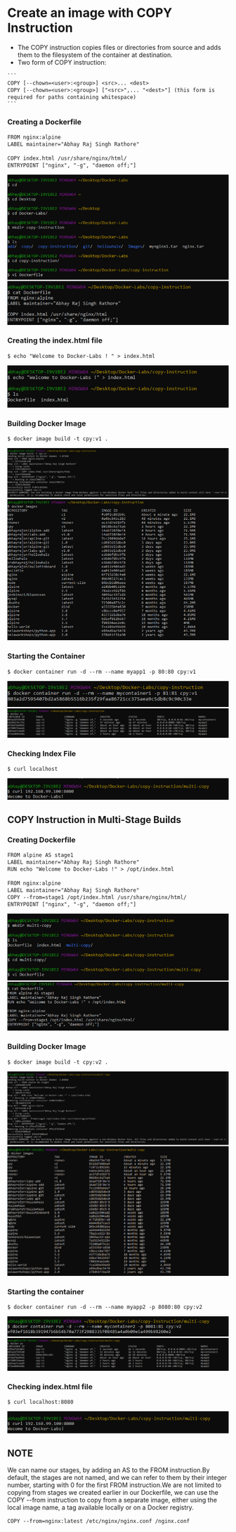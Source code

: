 # Create an image with COPY Instruction
   * The COPY instruction copies files or directories from source and adds them to the filesystem of the container at destination.
   * Two form of COPY instruction:
   
    ```
    COPY [--chown=<user>:<group>] <src>... <dest>
    COPY [--chown=<user>:<group>] ["<src>",... "<dest>"] (this form is required for paths containing whitespace)
    ```

### Creating a Dockerfile
```
FROM nginx:alpine 
LABEL maintainer="Abhay Raj Singh Rathore"

COPY index.html /usr/share/nginx/html/
ENTRYPOINT ["nginx", "-g", "daemon off;"]
```
![alt Text](https://github.com/srabhayraj/Docker-Labs/blob/master/metadata/copy/1.PNG)
![alt Text](https://github.com/srabhayraj/Docker-Labs/blob/master/metadata/copy/2.PNG)

### Creating the index.html file
```
$ echo "Welcome to Docker-Labs ! " > index.html
```
![alt Text](https://github.com/srabhayraj/Docker-Labs/blob/master/metadata/copy/3.PNG)

### Building Docker Image
```
$ docker image build -t cpy:v1 .
```
![alt Text](https://github.com/srabhayraj/Docker-Labs/blob/master/metadata/copy/4.PNG)
![alt Text](https://github.com/srabhayraj/Docker-Labs/blob/master/metadata/copy/5.PNG)

### Starting the Container
```
$ docker container run -d --rm --name myapp1 -p 80:80 cpy:v1
```
![alt Text](https://github.com/srabhayraj/Docker-Labs/blob/master/metadata/copy/6.PNG)
![alt Text](https://github.com/srabhayraj/Docker-Labs/blob/master/metadata/copy/7.PNG)

### Checking Index File
```
$ curl localhost
```
![alt Text](https://github.com/srabhayraj/Docker-Labs/blob/master/metadata/copy/8.PNG)

## COPY Instruction in Multi-Stage Builds

### Creating Dockerfile
```
FROM alpine AS stage1
LABEL maintainer="Abhay Raj Singh Rathore"
RUN echo "Welcome to Docker-Labs !" > /opt/index.html

FROM nginx:alpine
LABEL maintainer="Abhay Raj Singh Rathore"
COPY --from=stage1 /opt/index.html /usr/share/nginx/html/
ENTRYPOINT ["nginx", "-g", "daemon off;"]
```
![alt Text](https://github.com/srabhayraj/Docker-Labs/blob/master/metadata/copy/9.PNG)
![alt Text](https://github.com/srabhayraj/Docker-Labs/blob/master/metadata/copy/10.PNG)

### Building Docker Image
```
$ docker image build -t cpy:v2 .
```
![alt Text](https://github.com/srabhayraj/Docker-Labs/blob/master/metadata/copy/11.PNG)
![alt Text](https://github.com/srabhayraj/Docker-Labs/blob/master/metadata/copy/12.PNG)

### Starting the container
```
$ docker container run -d --rm --name myapp2 -p 8080:80 cpy:v2
```
![alt Text](https://github.com/srabhayraj/Docker-Labs/blob/master/metadata/copy/13.PNG)
![alt Text](https://github.com/srabhayraj/Docker-Labs/blob/master/metadata/copy/14.PNG)

### Checking index.html file
```
$ curl localhost:8080
```
![alt Text](https://github.com/srabhayraj/Docker-Labs/blob/master/metadata/copy/15.PNG)


## NOTE
We can name our stages, by adding an AS to the FROM instruction.By default, the stages are not named, and we can refer to them by their integer number, starting with 0 for the first FROM instruction.We are not limited to copying from stages we created earlier in our Dockerfile, we can use the COPY --from instruction to copy from a separate image, either using the local image name, a tag available locally or on a Docker registry.
```
COPY --from=nginx:latest /etc/nginx/nginx.conf /nginx.conf
```
